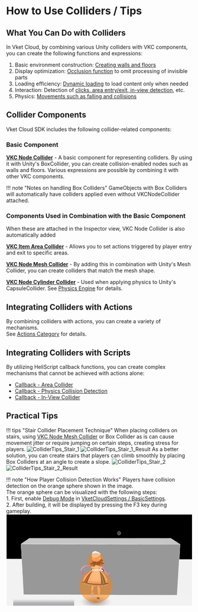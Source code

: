 # How to Use Colliders / Tips

## What You Can Do with Colliders
In Vket Cloud, by combining various Unity colliders with VKC components, you can create the following functions and expressions:

1. Basic environment construction: [Creating walls and floors](../VKCComponents/VKCNodeCollider.md#1-collider)
2. Display optimization: [Occlusion function](../WorldOptimization/OcclusionCulling.md) to omit processing of invisible parts
3. Loading efficiency: [Dynamic loading](../VKCComponents/VKCItemField.md) to load content only when needed
4. Interaction: Detection of [clicks, area entry/exit, in-view detection](../VKCComponents/VKCNodeCollider.md#_2), etc.
5. Physics: [Movements such as falling and collisions](./PhysicsEngine.md)

## Collider Components

Vket Cloud SDK includes the following collider-related components:

### Basic Component

**[VKC Node Collider](../VKCComponents/VKCNodeCollider.md)** - A basic component for representing colliders. By using it with Unity's BoxCollider, you can create collision-enabled nodes such as walls and floors. Various expressions are possible by combining it with other VKC components.

!!! note "Notes on handling Box Colliders"
    GameObjects with Box Colliders will automatically have colliders applied even without VKCNodeCollider attached.

### Components Used in Combination with the Basic Component
When these are attached in the Inspector view, VKC Node Collider is also automatically added

**[VKC Item Area Collider](../VKCComponents/VKCItemAreaCollider.md)** - Allows you to set actions triggered by player entry and exit to specific areas.

**[VKC Node Mesh Collider](../VKCComponents/VKCNodeMeshCollider.md)** - By adding this in combination with Unity's Mesh Collider, you can create colliders that match the mesh shape.

**[VKC Node Cylinder Collider](../VKCComponents/VKCNodeCylinderCollider.md)** - Used when applying physics to Unity's CapsuleCollider. See [Physics Engine](./PhysicsEngine.md) for details.

## Integrating Colliders with Actions

By combining colliders with actions, you can create a variety of mechanisms.<br>
See [Actions Category](../Actions/ActionsOverview.md) for details.

## Integrating Colliders with Scripts
By utilizing HeliScript callback functions, you can create complex mechanisms that cannot be achieved with actions alone:

- [Callback - Area Collider](../hs/hs_component.md#-areacollider)
- [Callback - Physics Collision Detection](../hs/hs_component.md#-_2)
- [Callback - In-View Collider](../hs/hs_component.md#-_3)

## Practical Tips

!!! tips "Stair Collider Placement Technique"
    When placing colliders on stairs, using [VKC Node Mesh Collider](../VKCComponents/VKCNodeMeshCollider.md) or Box Collider as is can cause movement jitter or require jumping on certain steps, creating stress for players.
    ![ColliderTips_Stair_1](./img/ColliderTips_Stair_1.jpg)
    ![ColliderTips_Stair_1_Result](./img/ColliderTips_Stair_1_Result.gif)
    As a better solution, you can create stairs that players can climb smoothly by placing Box Colliders at an angle to create a slope.
    ![ColliderTips_Stair_2](./img/ColliderTips_Stair_2.jpg)
    ![ColliderTips_Stair_2_Result](./img/ColliderTips_Stair_2_Result.gif)


!!! note "How Player Collision Detection Works"
    Players have collision detection on the orange sphere shown in the image.<br>
    The orange sphere can be visualized with the following steps:  
    1. First, enable [Debug Mode](../WorldEditingTips/DebugMode.md#f3) in [VketCloudSettings / BasicSettings](../VketCloudSettings/BasicSettings.md).  
    2. After building, it will be displayed by pressing the F3 key during gameplay.  
    ![ColliderTips_player_1](./img/ColliderTips_player_1.jpg)
